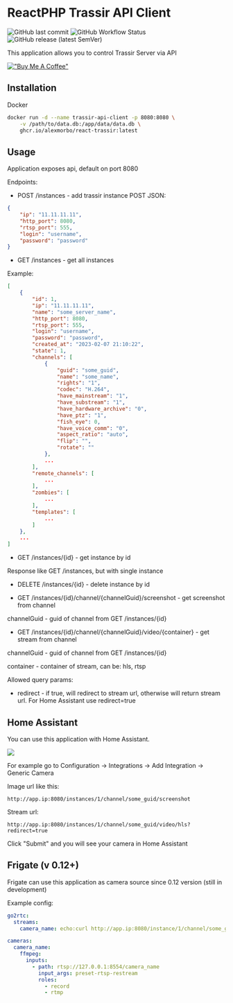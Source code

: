 # ReactPHP Trassir API Client

![GitHub last commit](https://img.shields.io/github/last-commit/alexmorbo/react-trassir)
![GitHub Workflow Status](https://img.shields.io/github/actions/workflow/status/alexmorbo/react-trassir/docker-publish.yml)
![GitHub release (latest SemVer)](https://img.shields.io/github/v/release/alexmorbo/react-trassir)

This application allows you to control Trassir Server via API

[!["Buy Me A Coffee"](https://www.buymeacoffee.com/assets/img/custom_images/orange_img.png)](https://www.buymeacoffee.com/alexmorbo)

## Installation

Docker
```bash
docker run -d --name trassir-api-client -p 8080:8080 \
    -v /path/to/data.db:/app/data/data.db \
    ghcr.io/alexmorbo/react-trassir:latest
```

## Usage

Application exposes api, default on port 8080

Endpoints:
- POST /instances - add trassir instance
POST JSON:
```json
{
    "ip": "11.11.11.11",
    "http_port": 8080,
    "rtsp_port": 555,
    "login": "username",
    "password": "password"
}
```

- GET /instances - get all instances

Example:
```json
[
	{
		"id": 1,
		"ip": "11.11.11.11",
		"name": "some_server_name",
		"http_port": 8080,
		"rtsp_port": 555,
		"login": "username",
		"password": "password",
		"created_at": "2023-02-07 21:10:22",
		"state": 1,
		"channels": [
			{
				"guid": "some_guid",
				"name": "some_name",
				"rights": "1",
				"codec": "H.264",
				"have_mainstream": "1",
				"have_substream": "1",
				"have_hardware_archive": "0",
				"have_ptz": "1",
				"fish_eye": 0,
				"have_voice_comm": "0",
				"aspect_ratio": "auto",
				"flip": "",
				"rotate": ""
			},
			...
		],
		"remote_channels": [
		    ...
		],
		"zombies": [
			...
		],
		"templates": [
		    ...
		]
	},
	...
]
```

- GET /instances/{id} - get instance by id

Response like GET /instances, but with single instance

- DELETE /instances/{id} - delete instance by id

- GET /instances/{id}/channel/{channelGuid}/screenshot - get screenshot from channel

channelGuid - guid of channel from GET /instances/{id}

- GET /instances/{id}/channel/{channelGuid}/video/{container} - get stream from channel

channelGuid - guid of channel from GET /instances/{id}

container - container of stream, can be: hls, rtsp

Allowed query params:
- redirect - if true, will redirect to stream url, otherwise will return stream url.
For Home Assistant use redirect=true

## Home Assistant
You can use this application with Home Assistant.

[<img src="https://my.home-assistant.io/badges/config_flow_start.svg">](https://my.home-assistant.io/redirect/config_flow_start?domain=generic)

For example go to Configuration -> Integrations -> Add Integration -> Generic Camera

Image url like this:
```
http://app.ip:8080/instances/1/channel/some_guid/screenshot
```
Stream url:
```
http://app.ip:8080/instances/1/channel/some_guid/video/hls?redirect=true
```
Click "Submit" and you will see your camera in Home Assistant

## Frigate (v 0.12+)
Frigate can use this application as camera source since 0.12 version (still in development)

Example config:
```yaml
go2rtc:
  streams:
    camera_name: echo:curl http://app.ip:8080/instance/1/channel/some_guid/video/rtsp

cameras:
  camera_name:
    ffmpeg:
      inputs:
        - path: rtsp://127.0.0.1:8554/camera_name
          input_args: preset-rtsp-restream
          roles:
            - record
            - rtmp
```

